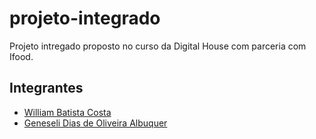 # projeto-integrado
Projeto intregado proposto no curso da Digital House com parceria com Ifood.

## Integrantes
- [William Batista Costa](https://github.com/williambcosta)
- [Geneseli Dias de Oliveira Albuquer](https://github.com/geneselidias) 
